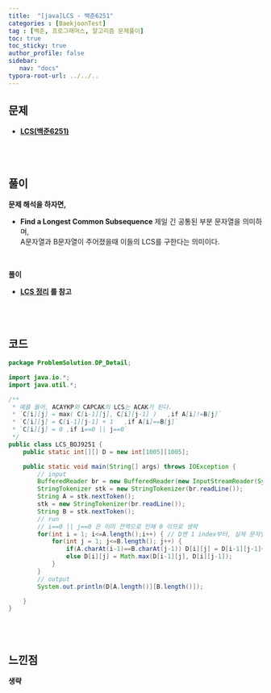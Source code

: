 ```yaml
---
title:  "[java]LCS - 백준6251"
categories : [BaekjoonTest]
tag : [백준, 프로그래머스, 알고리즘 문제풀이]
toc: true
toc_sticky: true
author_profile: false
sidebar:
   nav: "docs"
typora-root-url: ../../..
---
```




## 문제

* **[LCS(백준6251)](https://www.acmicpc.net/problem/6251)**

<br><br>

## 풀이

**문제 해석을 하자면,**

* **Find a Longest Common Subsequence** 제일 긴 공통된 부분 문자열을 의미하며,   
  A문자열과 B문자열이 주어졌을때 이들의 LCS를 구한다는 의미이다.


<br>

**풀이**

* **[LCS 정리](https://bh946.github.io/algorithm/(%EA%B0%9C%EB%85%90)-Dynamic_Programming(%EB%8F%99%EC%A0%81%EA%B3%84%ED%9A%8D%EB%B2%95)/#lcsfind-a-longest-common-subsequence) 를 참고**

<br><br>

## 코드

```java
package ProblemSolution.DP_Detail;

import java.io.*;
import java.util.*;

/**
 * 예를 들어, ACAYKP와 CAPCAK의 LCS는 ACAK가 된다.
 * `C[i][j] = max( C[i-1][j], C[i][j-1] )	,if A[i]!=B[j]`
 * `C[i][j] = C[i-1][j-1] + 1	,if A[i]==B[j]`
 * `C[i][j] = 0	,if i==0 || j==0`
 */
public class LCS_BOJ9251 {
    public static int[][] D = new int[1005][1005];

    public static void main(String[] args) throws IOException {
        // input
        BufferedReader br = new BufferedReader(new InputStreamReader(System.in));
        StringTokenizer stk = new StringTokenizer(br.readLine());
        String A = stk.nextToken();
        stk = new StringTokenizer(br.readLine());
        String B = stk.nextToken();
        // run
        // i==0 || j==0 은 이미 전역으로 인해 0 이므로 생략
        for(int i = 1; i<=A.length();i++) { // D엔 1 index부터, 실제 문자열은 0 index부터
            for(int j = 1; j<=B.length(); j++) {
                if(A.charAt(i-1)==B.charAt(j-1)) D[i][j] = D[i-1][j-1]+1;
                else D[i][j] = Math.max(D[i-1][j], D[i][j-1]);
            }
        }
        // output
        System.out.println(D[A.length()][B.length()]);

    }
}
```

<br><br>

## 느낀점

**생략**
